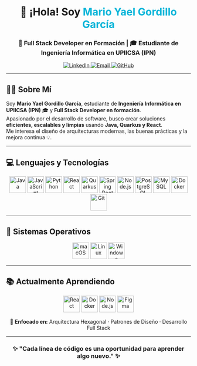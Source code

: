 <!-- BANNER -->
<h1 align="center">👋 ¡Hola! Soy <span style="color:#00b4d8;">Mario Yael Gordillo García</span></h1>
<h3 align="center">🚀 Full Stack Developer en Formación | 🎓 Estudiante de Ingeniería Informática en UPIICSA (IPN)</h3>

<p align="center">
  <a href="https://www.linkedin.com/in/mario-yael-gordillo-garc%C3%ADa-85762a1a9/" target="_blank">
    <img src="https://img.shields.io/badge/LinkedIn-Conéctate-blue?logo=linkedin&logoColor=white" alt="LinkedIn"/>
  </a>
  <a href="mailto:mario.gordillo.dev@gmail.com">
    <img src="https://img.shields.io/badge/Email-Contacto-red?logo=gmail&logoColor=white" alt="Email"/>
  </a>
  <a href="https://github.com/marioyaelgordillogarcia" target="_blank">
    <img src="https://img.shields.io/badge/GitHub-Portafolio-black?logo=github" alt="GitHub"/>
  </a>
</p>

---

## 👨‍💻 Sobre Mí
Soy **Mario Yael Gordillo García**, estudiante de **Ingeniería Informática en UPIICSA (IPN)** 🎓 y **Full Stack Developer en formación**.  
Apasionado por el desarrollo de software, busco crear soluciones **eficientes, escalables y limpias** usando **Java, Quarkus y React**.  
Me interesa el diseño de arquitecturas modernas, las buenas prácticas y la mejora continua 💡.

---

## 💻 Lenguajes y Tecnologías
<p align="center">
  <img src="https://cdn.jsdelivr.net/gh/devicons/devicon/icons/java/java-original.svg" width="45" height="45" alt="Java"/>
  <img src="https://cdn.jsdelivr.net/gh/devicons/devicon/icons/javascript/javascript-original.svg" width="45" height="45" alt="JavaScript"/>
  <img src="https://cdn.jsdelivr.net/gh/devicons/devicon/icons/python/python-original.svg" width="45" height="45" alt="Python"/>
  <img src="https://cdn.jsdelivr.net/gh/devicons/devicon/icons/react/react-original.svg" width="45" height="45" alt="React"/>
  <img src="https://cdn.jsdelivr.net/gh/devicons/devicon/icons/quarkus/quarkus-original.svg" width="45" height="45" alt="Quarkus"/>
  <img src="https://cdn.jsdelivr.net/gh/devicons/devicon/icons/spring/spring-original.svg" width="45" height="45" alt="Spring Boot"/>
  <img src="https://cdn.jsdelivr.net/gh/devicons/devicon/icons/nodejs/nodejs-original.svg" width="45" height="45" alt="Node.js"/>
  <img src="https://cdn.jsdelivr.net/gh/devicons/devicon/icons/postgresql/postgresql-original.svg" width="45" height="45" alt="PostgreSQL"/>
  <img src="https://cdn.jsdelivr.net/gh/devicons/devicon/icons/mysql/mysql-original.svg" width="45" height="45" alt="MySQL"/>
  <img src="https://cdn.jsdelivr.net/gh/devicons/devicon/icons/docker/docker-original.svg" width="45" height="45" alt="Docker"/>
  <img src="https://cdn.jsdelivr.net/gh/devicons/devicon/icons/git/git-original.svg" width="45" height="45" alt="Git"/>
</p>

---

## 🧠 Sistemas Operativos
<p align="center">
  <img src="https://cdn.jsdelivr.net/gh/devicons/devicon/icons/apple/apple-original.svg" width="45" height="45" alt="macOS"/>
  <img src="https://cdn.jsdelivr.net/gh/devicons/devicon/icons/linux/linux-original.svg" width="45" height="45" alt="Linux"/>
  <img src="https://cdn.jsdelivr.net/gh/devicons/devicon/icons/windows8/windows8-original.svg" width="45" height="45" alt="Windows"/>
</p>

---

## 📚 Actualmente Aprendiendo
<p align="center">
  <img src="https://cdn.jsdelivr.net/gh/devicons/devicon/icons/react/react-original.svg" width="45" height="45" alt="React"/>
  <img src="https://cdn.jsdelivr.net/gh/devicons/devicon/icons/docker/docker-original.svg" width="45" height="45" alt="Docker"/>
  <img src="https://cdn.jsdelivr.net/gh/devicons/devicon/icons/nodejs/nodejs-original.svg" width="45" height="45" alt="Node.js"/>
  <img src="https://cdn.jsdelivr.net/gh/devicons/devicon/icons/figma/figma-original.svg" width="45" height="45" alt="Figma"/>
</p>

<p align="center">
  🧩 <strong>Enfocado en:</strong> Arquitectura Hexagonal · Patrones de Diseño · Desarrollo Full Stack
</p>

---

<h3 align="center">✨ "Cada línea de código es una oportunidad para aprender algo nuevo." ✨</h3>
